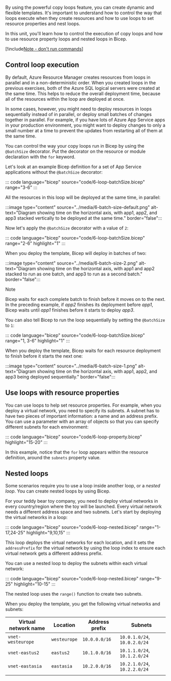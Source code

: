 By using the powerful copy loops feature, you can create dynamic and flexible templates. It's important to understand how to control the way that loops execute when they create resources and how to use loops to set resource properties and nest loops.

In this unit, you'll learn how to control the execution of copy loops and how to use resource property loops and nested loops in Bicep.

[!include[Note - don't run commands](../../../includes/dont-run-commands.md)]

## Control loop execution

By default, Azure Resource Manager creates resources from loops in parallel and in a non-deterministic order. When you created loops in the previous exercises, both of the Azure SQL logical servers were created at the same time. This helps to reduce the overall deployment time, because all of the resources within the loop are deployed at once.

In some cases, however, you might need to deploy resources in loops sequentially instead of in parallel, or deploy small batches of changes together in parallel. For example, if you have lots of Azure App Service apps in your production environment, you might want to deploy changes to only a small number at a time to prevent the updates from restarting all of them at the same time.

You can control the way your copy loops run in Bicep by using the `@batchSize` decorator. Put the decorator on the resource or module declaration with the `for` keyword.

Let's look at an example Bicep definition for a set of App Service applications without the `@batchSize` decorator:

::: code language="bicep" source="code/6-loop-batchSize.bicep" range="3-6" :::

All the resources in this loop will be deployed at the same time, in parallel:

:::image type="content" source="../media/6-batch-size-default.png" alt-text="Diagram showing time on the horizontal axis, with app1, app2, and app3 stacked vertically to be deployed at the same time." border="false":::

Now let's apply the `@batchSize` decorator with a value of `2`:

::: code language="bicep" source="code/6-loop-batchSize.bicep" range="2-6" highlight="1" :::

When you deploy the template, Bicep will deploy in batches of two:

:::image type="content" source="../media/6-batch-size-2.png" alt-text="Diagram showing time on the horizontal axis, with app1 and app2 stacked to run as one batch, and app3 to run as a second batch." border="false":::

> [!NOTE]
> Bicep waits for each complete batch to finish before it moves on to the next. In the preceding example, if *app2* finishes its deployment before *app1*, Bicep waits until *app1* finishes before it starts to deploy *app3*.

You can also tell Bicep to run the loop sequentially by setting the `@batchSize` to `1`:

::: code language="bicep" source="code/6-loop-batchSize.bicep" range="1, 3-6" highlight="1" :::

When you deploy the template, Bicep waits for each resource deployment to finish before it starts the next one:

:::image type="content" source="../media/6-batch-size-1.png" alt-text="Diagram showing time on the horizontal axis, with app1, app2, and app3 being deployed sequentially." border="false":::

## Use loops with resource properties

You can use loops to help set resource properties. For example, when you deploy a virtual network, you need to specify its subnets. A subnet has to have two pieces of important information: a name and an address prefix. You can use a parameter with an array of objects so that you can specify different subnets for each environment:

::: code language="bicep" source="code/6-loop-property.bicep" highlight="15-20" :::

In this example, notice that the `for` loop appears within the resource definition, around the `subnets` property value.

## Nested loops

Some scenarios require you to use a loop inside another loop, or a *nested loop*. You can create nested loops by using Bicep.

For your teddy bear toy company, you need to deploy virtual networks in every country/region where the toy will be launched. Every virtual network needs a different address space and two subnets. Let's start by deploying the virtual networks in a loop:

::: code language="bicep" source="code/6-loop-nested.bicep" range="1-17,24-25" highlight="9,10,15" :::

This loop deploys the virtual networks for each location, and it sets the `addressPrefix` for the virtual network by using the loop index to ensure each virtual network gets a different address prefix.

You can use a nested loop to deploy the subnets within each virtual network:

::: code language="bicep" source="code/6-loop-nested.bicep" range="9-25" highlight="10-15" :::

The nested loop uses the `range()` function to create two subnets.

When you deploy the template, you get the following virtual networks and subnets:

| Virtual network name | Location | Address prefix | Subnets |
| --- | --- | --- | --- |
| `vnet-westeurope` | `westeurope` | `10.0.0.0/16`  | `10.0.1.0/24`, `10.0.2.0/24` |
| `vnet-eastus2` | `eastus2` | `10.1.0.0/16` | `10.1.1.0/24`, `10.1.2.0/24` |
| `vnet-eastasia` | `eastasia` | `10.2.0.0/16` | `10.2.1.0/24`, `10.2.2.0/24` |
| | | | 
